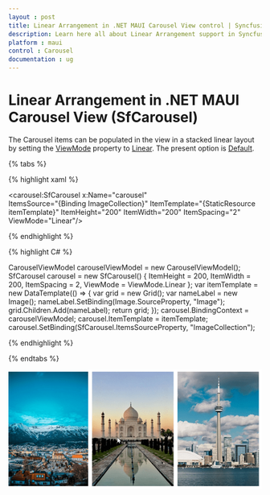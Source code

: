 ```yaml
---
layout : post
title: Linear Arrangement in .NET MAUI Carousel View control | Syncfusion
description: Learn here all about Linear Arrangement support in Syncfusion .NET MAUI Carousel View (SfCarousel) control and more.
platform : maui
control : Carousel
documentation : ug
---
```


# Linear Arrangement in .NET MAUI Carousel View (SfCarousel)

The Carousel items can be populated in the view in a stacked linear layout by setting the [ViewMode](https://help.syncfusion.com/cr/maui/Syncfusion.Maui.Carousel.SfCarousel.html#Syncfusion_Maui_Carousel_SfCarousel_ViewMode) property to [Linear](https://help.syncfusion.com/cr/maui/Syncfusion.Maui.Core.Carousel.ViewMode.html#Syncfusion_Maui_Core_Carousel_ViewMode_Linear). The present option is [Default](https://help.syncfusion.com/cr/maui/Syncfusion.Maui.Core.Carousel.ViewMode.html#Syncfusion_Maui_Core_Carousel_ViewMode_Default).

{% tabs %}

{% highlight xaml %}

<carousel:SfCarousel x:Name="carousel"  
                     ItemsSource="{Binding ImageCollection}"
                     ItemTemplate="{StaticResource itemTemplate}" 
                     ItemHeight="200"
                     ItemWidth="200"
                     ItemSpacing="2"
                     ViewMode="Linear"/>
	
{% endhighlight %}

{% highlight C# %}


CarouselViewModel carouselViewModel = new CarouselViewModel();
SfCarousel carousel = new SfCarousel()
{
    ItemHeight = 200,
    ItemWidth = 200,
    ItemSpacing = 2,
    ViewMode = ViewMode.Linear
};
var itemTemplate = new DataTemplate(() =>
{
    var grid = new Grid();
    var nameLabel = new Image();
    nameLabel.SetBinding(Image.SourceProperty, "Image");
    grid.Children.Add(nameLabel);
    return grid;
});
carousel.BindingContext = carouselViewModel;
carousel.ItemTemplate = itemTemplate;
carousel.SetBinding(SfCarousel.ItemsSourceProperty, "ImageCollection");


{% endhighlight %}

{% endtabs %}

![Linear mode](images/linearview.png)



